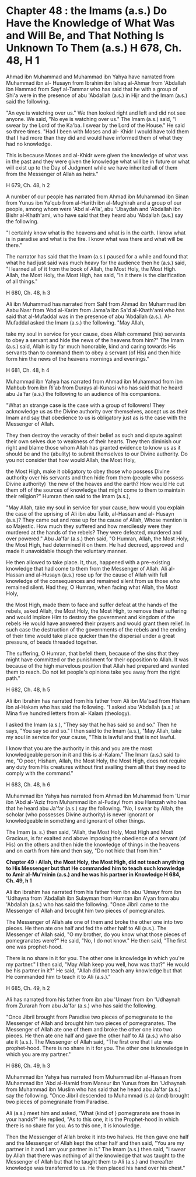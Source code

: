 Chapter 48 : the Imams (a.s.) Do Have the Knowledge of What Was and Will Be, and That Nothing Is Unknown To Them (a.s.) H 678, Ch. 48, H 1
==========================================================================================================================================

Ahmad ibn Muhammad and Muhammad ibn Yahya have narrated from Muhammad
ibn al- Husayn from Ibrahim ibn Ishaq al-Ahmar from 'Abdallah ibn Hammad
from Sayf al-Tammar who has said that he with a group of Shi'a were in
the presence of abu 'Abdallah (a.s.) in Hijr and the Imam (a.s.) said
the following.

"An eye is watching over us." We then looked right and left and did not
see anyone. We said, "No eye is watching over us." The Imam (a.s.) said,
"I swear by the Lord of the Ka'ba. I swear by the Lord of the House." He
said so three times. "Had I been with Moses and al- Khidr I would have
told them that I had more than they did and would have informed them of
what they had no knowledge.

This is because Moses and al-Khidr were given the knowledge of what was
in the past and they were given the knowledge what will be in future or
what will exist up to the Day of Judgment while we have inherited all of
them from the Messenger of Allah as heirs."

H 679, Ch. 48, h 2

A number of our people has narrated from Ahmad ibn Muhammad ibn Sinan
from Yunus ibn Ya'qub from al-Harith ibn al-Mughirah and a group of our
people, among whom were 'Abd al-A'la', abu 'Ubaydah and 'Abdallah ibn
Bishr al-Khath'ami, who have said that they heard abu 'Abdallah (a.s.)
say the following.

"I certainly know what is the heavens and what is in the earth. I know
what is in paradise and what is the fire. I know what was there and what
will be there."

The narrator has said that the Imam (a.s.) paused for a while and found
that what he had just said was much heavy for the audience then he
(a.s.) said, "I learned all of it from the book of Allah, the Most Holy,
the Most High. Allah, the Most Holy, the Most High, has said, "In it
there is the clarification of all things."

H 680, Ch. 48, h 3

Ali ibn Muhammad has narrated from Sahl from Ahmad ibn Muhammad ibn
Aabu Nasr from 'Abd al-Karim from Jama'a ibn Sa'd al-Khath'ami who has
said that al-Mufaddal was in the presence of abu 'Abdallah (a.s.).
Al-Mufaddal asked the Imam (a.s.) the following. "May Allah,

take my soul in service for your cause, does Allah command (his)
servants to obey a servant and hide the news of the heavens from him?"
The Imam (a.s.) said, Allah is by far much honorable, kind and caring
towards His servants than to command them to obey a servant (of His) and
then hide form him the news of the heavens mornings and evenings."

H 681, Ch. 48, h 4

Muhammad ibn Yahya has narrated from Ahmad ibn Muhammad from ibn Mahbub
from ibn Ri'ab from Durays al-Kunasi who has said that he heard abu
Ja'far (a.s.) the following to an audience of his companions.

"What an strange case is the case with a group of followers! They
acknowledge us as the Divine authority over themselves, accept us as
their Imam and say that obedience to us is obligatory just as is the
case with the Messenger of Allah.

They then destroy the veracity of their belief as such and dispute
against their own selves due to weakness of their hearts. They then
diminish our right and blame those whom Allah has granted evidence to
know us as it should be and the (abulity) to submit themselves to our
Divine authority. Do you not consider that how would Allah, the Most
Holy,

the Most High, make it obligatory to obey those who possess Divine
authority over his servants and then hide from them (people who possess
Divine authority) \`the new of the heaves and the earth? How would He
cut them off of the sources of knowledge that might come to them to
maintain their religion?" Humran then said to the Imam (a.s.),

"May Allah, take my soul in service for your cause, how would you
explain the case of the uprising of Ali ibn abu Talib, al-Hassan and al-
Husayn (a.s.)? They came out and rose up for the cause of Allah, Whose
mention is so Majestic. How much they suffered and how mercilessly were
they murdered at the hands of the rebels? They were defeated, murdered
and over powered." Abu Ja'far (a.s.) then said, "O Humran, Allah, the
Most Holy, the Most High, had determined it on them. He had decreed,
approved and made it unavoidable though the voluntary manner.

He then allowed to take place. It, thus, happened with a pre-existing
knowledge that had come to them from the Messenger of Allah. Ali
al-Hassan and al-Husayn (a.s.) rose up for the cause of Allah with full
knowledge of the consequences and remained silent from us those who
remained silent. Had they, O Humran, when facing what Allah, the Most
Holy,

the Most High, made them to face and suffer defeat at the hands of the
rebels, asked Allah, the Most Holy, the Most High, to remove their
suffering and would implore Him to destroy the government and kingdom of
the rebels He would have answered their prayers and would grant them
relief. In such case the destruction of the governments of the rebels
and the ending of their time would take place quicker than the dispersal
under a great pressure, of beads threaded together.

The suffering, O Humran, that befell them, because of the sins that
they might have committed or the punishment for their opposition to
Allah. It was because of the high marvelous position that Allah had
prepared and wanted them to reach. Do not let people's opinions take you
away from the right path."

H 682, Ch. 48, h 5

Ali ibn Ibrahim has narrated from his father from Ali ibn Ma'bad from
Hisham ibn al-Hakam who has said the following. "I asked abu 'Abdallah
(a.s.) at Mina five hundred letters from al- Kalam (theology).

I asked the Imam (a.s.), "They say that he has said so and so." Then he
says, "You say so and so." I then said to the Imam (a.s.), "May Allah,
take my soul in service for your cause, "This is lawful and that is not
lawful.

I know that you are the authority in this and you are the most
knowledgeable person in it and this is al-Kalam." The Imam (a.s.) said
to me, "O poor, Hisham, Allah, the Most Holy, the Most High, does not
require any duty from His creatures without first availing them all that
they need to comply with the command."

H 683, Ch. 48, h 6

Muhammad ibn Yahya has narrated from Ahmad ibn Muhammad from 'Umar ibn
'Abd al-'Aziz from Muhammad ibn al-Fudayl from abu Hamzah who has that
he heard abu Ja'far (a.s.) say the following. "No, I swear by Allah, the
scholar (who possesses Divine authority) is never ignorant or
knowledgeable in something and ignorant of other things.

The Imam (a. s.) then said, "Allah, the Most Holy, Most High and Most
Gracious, is far exalted and above imposing the obedience of a servant
(of His) on the others and then hide the knowledge of things in the
heavens and on earth from him and then say, "Do not hide that from
him."


**Chapter 49 : Allah, the Most Holy, the Most High, did not teach
anything to His Messenger but that He commanded him to teach such
knowledge to Amir al-Mu'minin (a.s.) and he was his partner in Knowledge
H 684, Ch. 49, h 1**

Ali ibn Ibrahim has narrated from his father from ibn abu 'Umayr from
ibn 'Udhayna from 'Abdallah ibn Sulayman from Humran ibn A'yan from abu
'Abdallah (a.s.) who has said the following. "Once Jibril came to the
Messenger of Allah and brought him two pieces of pomegranates.

The Messenger of Allah ate one of them and broke the other one into two
pieces. He then ate one half and fed the other half to Ali (a.s.). The
Messenger of Allah said, "O my brother, do you know what those pieces of
pomegranates were?" He said, "No, I do not know." He then said, "The
first one was prophet-hood.

There is no share in it for you. The other one is knowledge in which
you're my partner." I then said, "May Allah keep you well, how was
that?" He would be his partner in it?" He said, "Allah did not teach any
knowledge but that He commanded him to teach it to Ali (a.s.)."

H 685, Ch. 49, h 2

Ali has narrated from his father from ibn abu 'Umayr from ibn 'Udhaynah
from Zurarah from abu Ja'far (a.s.) who has said the following.

"Once Jibril brought from Paradise two pieces of pomegranate to the
Messenger of Allah and brought him two pieces of pomegranates. The
Messenger of Allah ate one of them and broke the other one into two
pieces. He then ate one half and gave the other half to Ali (a.s.) who
also ate it (a.s.). The Messenger of Allah said, "The first one that I
ate was prophet-hood. There is no share in it for you. The other one is
knowledge in which you are my partner."

H 686, Ch. 49, h 3

Muhammad ibn Yahya has narrated from Muhammad ibn al-Hassan from
Muhammad ibn 'Abd al-Hamid from Mansur ibn Yunus from ibn 'Udhaynah from
Muhammad ibn Muslim who has said that he heard abu Ja'far (a.s.) say the
following. "Once Jibril descended to Muhammad (s.a) (and) brought two
pieces of pomegranate from Paradise.

Ali (a.s.) meet him and asked, "What (kind of ) pomegranate are those
in your hands?" He replied, "As to this one, it is the Prophet-hood in
which there is no share for you. As to this one, it is knowledge.

Then the Messenger of Allah broke it into two halves. He then gave one
half and the Messenger of Allah kept the other half and then said, "You
are my partner in it and I am your partner in it." The Imam (a.s.) then
said, "I swear by Allah that there was nothing of all the knowledge that
was taught to the Messenger of Allah but that he taught them to Ali
(a.s.) and thereafter knowledge was transferred to us. He then placed
his hand over his chest."


